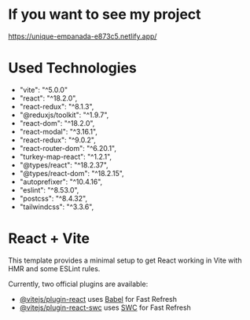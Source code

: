 # If you want to see my project
https://unique-empanada-e873c5.netlify.app/

# Used Technologies
- "vite": "^5.0.0"
- "react": "^18.2.0",
- "react-redux": "^8.1.3",
- "@reduxjs/toolkit": "^1.9.7",
- "react-dom": "^18.2.0",
- "react-modal": "^3.16.1",
- "react-redux": "^9.0.2",
- "react-router-dom": "^6.20.1",
- "turkey-map-react": "^1.2.1",
- "@types/react": "^18.2.37",
- "@types/react-dom": "^18.2.15",
- "autoprefixer": "^10.4.16",
- "eslint": "^8.53.0",
- "postcss": "^8.4.32",
- "tailwindcss": "^3.3.6",



# React + Vite

This template provides a minimal setup to get React working in Vite with HMR and some ESLint rules.

Currently, two official plugins are available:

- [@vitejs/plugin-react](https://github.com/vitejs/vite-plugin-react/blob/main/packages/plugin-react/README.md) uses [Babel](https://babeljs.io/) for Fast Refresh
- [@vitejs/plugin-react-swc](https://github.com/vitejs/vite-plugin-react-swc) uses [SWC](https://swc.rs/) for Fast Refresh
